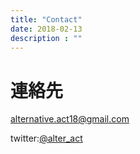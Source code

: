 ```yaml
---
title: "Contact"
date: 2018-02-13
description : ""
---
```


# 連絡先

alternative.act18@gmail.com

twitter:[@alter_act](https://twitter.com/alter_act)
